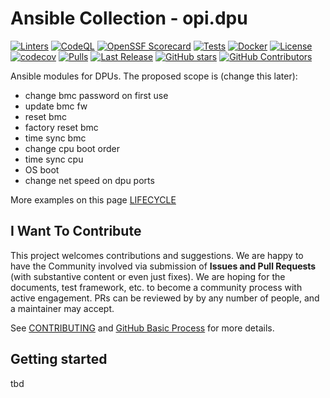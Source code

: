 # Ansible Collection - opi.dpu

[![Linters](https://github.com/opiproject/ansible-opi-dpu/actions/workflows/linters.yml/badge.svg)](https://github.com/opiproject/ansible-opi-dpu/actions/workflows/linters.yml)
[![CodeQL](https://github.com/opiproject/ansible-opi-dpu/actions/workflows/codeql.yml/badge.svg)](https://github.com/opiproject/ansible-opi-dpu/actions/workflows/codeql.yml)
[![OpenSSF Scorecard](https://api.securityscorecards.dev/projects/github.com/opiproject/ansible-opi-dpu/badge)](https://securityscorecards.dev/viewer/?platform=github.com&org=opiproject&repo=ansible-opi-dpu)
[![Tests](https://github.com/opiproject/ansible-opi-dpu/actions/workflows/ansible.yml/badge.svg)](https://github.com/opiproject/ansible-opi-dpu/actions/workflows/ansible.yml)
[![Docker](https://github.com/opiproject/ansible-opi-dpu/actions/workflows/docker-publish.yml/badge.svg)](https://github.com/opiproject/ansible-opi-dpu/actions/workflows/docker-publish.yml)
[![License](https://img.shields.io/github/license/opiproject/ansible-opi-dpu?style=flat-square&color=blue&label=License)](https://github.com/opiproject/ansible-opi-dpu/blob/master/LICENSE)
[![codecov](https://codecov.io/gh/opiproject/ansible-opi-dpu/branch/main/graph/badge.svg)](https://codecov.io/gh/opiproject/ansible-opi-dpu)
[![Pulls](https://img.shields.io/docker/pulls/opiproject/ansible-opi-dpu.svg?logo=docker&style=flat&label=Pulls)](https://hub.docker.com/r/opiproject/ansible-opi-dpu)
[![Last Release](https://img.shields.io/github/v/release/opiproject/ansible-opi-dpu?label=Latest&style=flat-square&logo=go)](https://github.com/opiproject/ansible-opi-dpu/releases)
[![GitHub stars](https://img.shields.io/github/stars/opiproject/ansible-opi-dpu.svg?style=flat-square&label=github%20stars)](https://github.com/opiproject/ansible-opi-dpu)
[![GitHub Contributors](https://img.shields.io/github/contributors/opiproject/ansible-opi-dpu.svg?style=flat-square)](https://github.com/opiproject/ansible-opi-dpu/graphs/contributors)

Ansible modules for DPUs. The proposed scope is (change this later):

- change bmc password on first use
- update bmc fw
- reset bmc
- factory reset bmc
- time sync bmc
- change cpu boot order
- time sync cpu
- OS boot
- change net speed on dpu ports

More examples on this page [LIFECYCLE](https://github.com/opiproject/opi-prov-life/blob/main/LIFECYCLE.md)

## I Want To Contribute

This project welcomes contributions and suggestions.  We are happy to have the Community involved via submission of **Issues and Pull Requests** (with substantive content or even just fixes). We are hoping for the documents, test framework, etc. to become a community process with active engagement.  PRs can be reviewed by by any number of people, and a maintainer may accept.

See [CONTRIBUTING](https://github.com/opiproject/opi/blob/main/CONTRIBUTING.md) and [GitHub Basic Process](https://github.com/opiproject/opi/blob/main/doc-github-rules.md) for more details.

## Getting started

tbd

